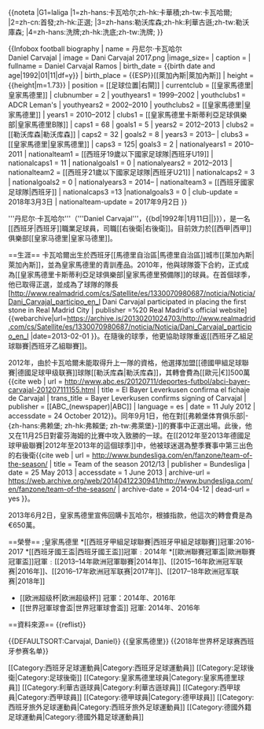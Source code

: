 {{noteta
|G1=laliga
|1=zh-hans:卡瓦哈尔;zh-hk:卡華積;zh-tw:卡瓦哈爾;
|2=zh-cn:首發;zh-hk:正選;
|3=zh-hans:勒沃库森;zh-hk:利華古遜;zh-tw:勒沃庫森;
|4=zh-hans:洗牌;zh-hk:洗底;zh-tw:洗牌;
}}

{{Infobox football biography
| name = 丹尼尔·卡瓦哈尔<br>Daniel Carvajal
| image = Dani Carvajal 2017.png
|image_size=
| caption = 
| fullname = Daniel Carvajal Ramos
| birth_date = {{birth date and age|1992|01|11|df=y}}
| birth_place = {{ESP}}[[萊加內斯|萊加內斯]]
| height = {{height|m=1.73}}
| position = [[足球位置|右閘]]
| currentclub = [[皇家馬德里|皇家馬德里]]
| clubnumber = 2
| youthyears1 = 1999–2002 | youthclubs1 = ADCR Leman's
| youthyears2 = 2002–2010 | youthclubs2 = [[皇家馬德里|皇家馬德里]]
| years1 = 2010–2012 | clubs1 = [[皇家馬德里卡斯蒂利亞足球俱樂部|皇家馬德里B隊]] | caps1 = 68 | goals1 = 5
| years2 = 2012–2013 | clubs2 = [[勒沃库森|勒沃库森]] | caps2 = 32 | goals2 = 8
| years3 = 2013– | clubs3 = [[皇家馬德里|皇家馬德里]] | caps3 = 125| goals3 = 2
| nationalyears1 = 2010–2011 | nationalteam1 = [[西班牙19歲以下國家足球隊|西班牙U19]] | nationalcaps1 = 11 | nationalgoals1 = 0
| nationalyears2 = 2012–2013 | nationalteam2 = [[西班牙21歲以下國家足球隊|西班牙U21]] | nationalcaps2 = 3 | nationalgoals2 = 0
| nationalyears3 = 2014– | nationalteam3 = [[西班牙國家足球隊|西班牙]] | nationalcaps3 =13 |nationalgoals3 = 0 
| club-update = 2018年3月3日
| nationalteam-update = 2017年9月2日
}}

'''丹尼尔·卡瓦哈尔'''（'''Daniel Carvajal'''，{{bd|1992年|1月11日||}}），是一名[[西班牙|西班牙]]職業足球員，司職[[右後衛|右後衛]]。目前效力於[[西甲|西甲]]俱樂部[[皇家马德里|皇家马德里]]。

==生涯==
卡瓦哈爾出生於西班牙[[馬德里自治區|馬德里自治區]]城市[[萊加內斯|萊加內斯]]，並為皇家馬德里的青訓產品。2010年，他與球隊簽下合約，正式成為[[皇家馬德里卡斯蒂利亞足球俱樂部|皇家馬德里預備隊]]的球員。在首個球季，他已取得正選，並成為了球隊的隊長<ref>[http://www.realmadrid.com/cs/Satellite/es/1330070980687/noticia/Noticia/Dani_Carvajal_participo_en_l Dani Carvajal participated in placing the first stone in Real Madrid City | publisher =%20 Real Madrid's official website] {{webarchive|url=https://archive.is/20130201024703/http://www.realmadrid.com/cs/Satellite/es/1330070980687/noticia/Noticia/Dani_Carvajal_participo_en_l |date=2013-02-01 }}</ref>。在隨後的球季，他更協助球隊重返[[西班牙乙組足球聯賽|西班牙乙組聯賽]]。

2012年，由於卡瓦哈爾未能取得升上一隊的資格，他選擇加盟[[德國甲組足球聯賽|德國足球甲级联赛]]球隊[[勒沃库森|勒沃库森]]，其轉會費為[[歐元|€]]500萬<ref>{{cite web | url = http://www.abc.es/20120711/deportes-futbol/abci-bayer-carvajal-201207111155.html | title = El Bayer Leverkusen confirma el fichaje de Carvajal | trans_title = Bayer Leverkusen confirms signing of Carvajal | publisher = [[ABC_(newspaper)|ABC]] | language = es | date = 11 July 2012 | accessdate = 24 October 2012}}</ref>。同年9月1日，他在對[[弗赖堡体育俱乐部|-{zh-hans:弗赖堡; zh-hk:弗賴堡; zh-tw:弗萊堡}-]]的賽事中正選出場。此後，他又在11月25日對霍芬海姆的比賽中攻入致勝的一球。在[[2012年至2013年德國足球甲級聯賽|2012年至2013年的這個球季]]中，他被球迷選為整季賽事中第三出色的右後衛<ref>{{cite web | url = http://www.bundesliga.com/en/fanzone/team-of-the-season/ | title = Team of the season 2012/13 | publisher = Bundesliga | date = 25 May 2013 | accessdate = 1 June 2013 | archive-url = https://web.archive.org/web/20140412230941/http://www.bundesliga.com/en/fanzone/team-of-the-season/ | archive-date = 2014-04-12 | dead-url = yes }}</ref>。

2013年6月2日，皇家馬德里宣佈回購卡瓦哈尔，根據指款，他這次的轉會費是為€650萬。

==榮譽==
;皇家馬德里
*[[西班牙甲組足球聯賽|西班牙甲組足球聯賽]]冠軍:2016-2017
*[[西班牙國王盃|西班牙國王盃]]冠軍﹕2014年
*[[歐洲聯賽冠軍盃|歐洲聯賽冠軍盃]]冠軍﹕[[2013–14年歐洲冠軍聯賽|2014年]]、[[2015–16年欧洲冠军联赛|2016年]]、[[2016–17年欧洲冠军联赛|2017年]]、[[2017–18年欧洲冠军联赛|2018年]]

* [[欧洲超级杯|欧洲超级杯]] 冠軍：2014年、2016年
* [[世界冠軍球會盃|世界冠軍球會盃]] 冠軍: 2014年、2016年

==資料來源==
{{reflist}}

{{DEFAULTSORT:Carvajal, Daniel}}
{{皇家馬德里}}
{{2018年世界杯足球赛西班牙参赛名单}}

[[Category:西班牙足球運動員|Category:西班牙足球運動員]]
[[Category:足球後衛|Category:足球後衛]]
[[Category:皇家馬德里球員|Category:皇家馬德里球員]]
[[Category:利華古遜球員|Category:利華古遜球員]]
[[Category:西甲球員|Category:西甲球員]]
[[Category:德甲球員|Category:德甲球員]]
[[Category:西班牙旅外足球運動員|Category:西班牙旅外足球運動員]]
[[Category:德國外籍足球運動員|Category:德國外籍足球運動員]]